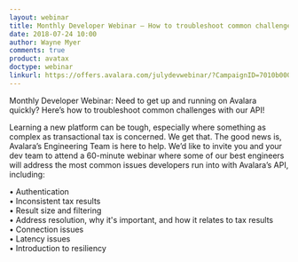 ```yaml
---
layout: webinar
title: Monthly Developer Webinar – How to troubleshoot common challenges with our API!
date: 2018-07-24 10:00
author: Wayne Myer
comments: true
product: avatax
doctype: webinar
linkurl: https://offers.avalara.com/julydevwebinar/?CampaignID=7010b000001Y0dw
---
```


Monthly Developer Webinar: Need to get up and running on Avalara quickly? Here’s how to troubleshoot common challenges with our API!

Learning a new platform can be tough, especially where something as complex as transactional tax is concerned. We get that. The good news is, Avalara’s Engineering Team is here to help. We’d like to invite you and your dev team to attend a 60-minute webinar where some of our best engineers will address the most common issues developers run into with Avalara’s API, including:

•	Authentication  
•	Inconsistent tax results  
•	Result size and filtering  
•	Address resolution, why it's important, and how it relates to tax results  
•	Connection issues  
•	Latency issues  
•	Introduction to resiliency
